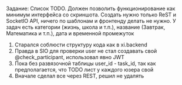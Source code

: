 Задание:
Список TODO. Должен позволить функционирование как минимум интерфейса со скриншота. 
Создать нужно только ReST и SocketIO API, ничего по шаблонам и фронтенду делать не нужно.
У задач есть категории (жизнь, школа и т.п.), название (Завтрак, Математика и т.п.), дата и временной промежуток


1. Старался соблюсти структуру кода как в xi.backend 
2. Правда в SIO для проверки user не стал создавать свой @check_participant, использовал явно JWT
3. Пока без развязочной таблицы user_id - task_id, так как предполагается, что TODO лист у каждого юзера свой
4. Вначале сделал все через REST, решил не удалять